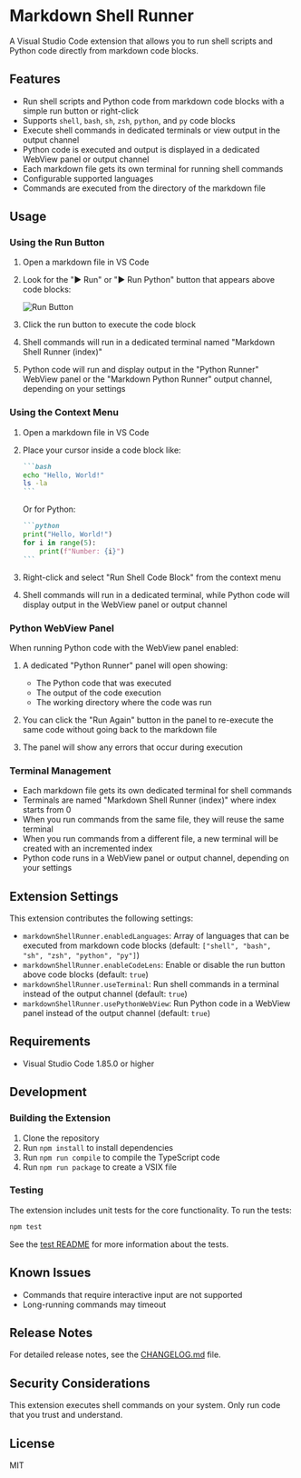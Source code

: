# Markdown Shell Runner

A Visual Studio Code extension that allows you to run shell scripts and Python code directly from markdown code blocks.

## Features

- Run shell scripts and Python code from markdown code blocks with a simple run button or right-click
- Supports `shell`, `bash`, `sh`, `zsh`, `python`, and `py` code blocks
- Execute shell commands in dedicated terminals or view output in the output channel
- Python code is executed and output is displayed in a dedicated WebView panel or output channel
- Each markdown file gets its own terminal for running shell commands
- Configurable supported languages
- Commands are executed from the directory of the markdown file

## Usage

### Using the Run Button

1. Open a markdown file in VS Code
2. Look for the "▶ Run" or "▶ Run Python" button that appears above code blocks:

   ![Run Button](images/run-button.png)

3. Click the run button to execute the code block
4. Shell commands will run in a dedicated terminal named "Markdown Shell Runner (index)"
5. Python code will run and display output in the "Python Runner" WebView panel or the "Markdown Python Runner" output channel, depending on your settings

### Using the Context Menu

1. Open a markdown file in VS Code
2. Place your cursor inside a code block like:

   ````markdown
   ```bash
   echo "Hello, World!"
   ls -la
   ```
   ````

   Or for Python:

   ````markdown
   ```python
   print("Hello, World!")
   for i in range(5):
       print(f"Number: {i}")
   ```
   ````

3. Right-click and select "Run Shell Code Block" from the context menu
4. Shell commands will run in a dedicated terminal, while Python code will display output in the WebView panel or output channel

### Python WebView Panel

When running Python code with the WebView panel enabled:

1. A dedicated "Python Runner" panel will open showing:
   - The Python code that was executed
   - The output of the code execution
   - The working directory where the code was run
   
2. You can click the "Run Again" button in the panel to re-execute the same code without going back to the markdown file

3. The panel will show any errors that occur during execution

### Terminal Management

- Each markdown file gets its own dedicated terminal for shell commands
- Terminals are named "Markdown Shell Runner (index)" where index starts from 0
- When you run commands from the same file, they will reuse the same terminal
- When you run commands from a different file, a new terminal will be created with an incremented index
- Python code runs in a WebView panel or output channel, depending on your settings

## Extension Settings

This extension contributes the following settings:

- `markdownShellRunner.enabledLanguages`: Array of languages that can be executed from markdown code blocks (default: `["shell", "bash", "sh", "zsh", "python", "py"]`)
- `markdownShellRunner.enableCodeLens`: Enable or disable the run button above code blocks (default: `true`)
- `markdownShellRunner.useTerminal`: Run shell commands in a terminal instead of the output channel (default: `true`)
- `markdownShellRunner.usePythonWebView`: Run Python code in a WebView panel instead of the output channel (default: `true`)

## Requirements

- Visual Studio Code 1.85.0 or higher

## Development

### Building the Extension

1. Clone the repository
2. Run `npm install` to install dependencies
3. Run `npm run compile` to compile the TypeScript code
4. Run `npm run package` to create a VSIX file

### Testing

The extension includes unit tests for the core functionality. To run the tests:

```bash
npm test
```

See the [test README](src/test/README.md) for more information about the tests.

## Known Issues

- Commands that require interactive input are not supported
- Long-running commands may timeout

## Release Notes

For detailed release notes, see the [CHANGELOG.md](CHANGELOG.md) file.

## Security Considerations

This extension executes shell commands on your system. Only run code that you trust and understand.

## License

MIT
